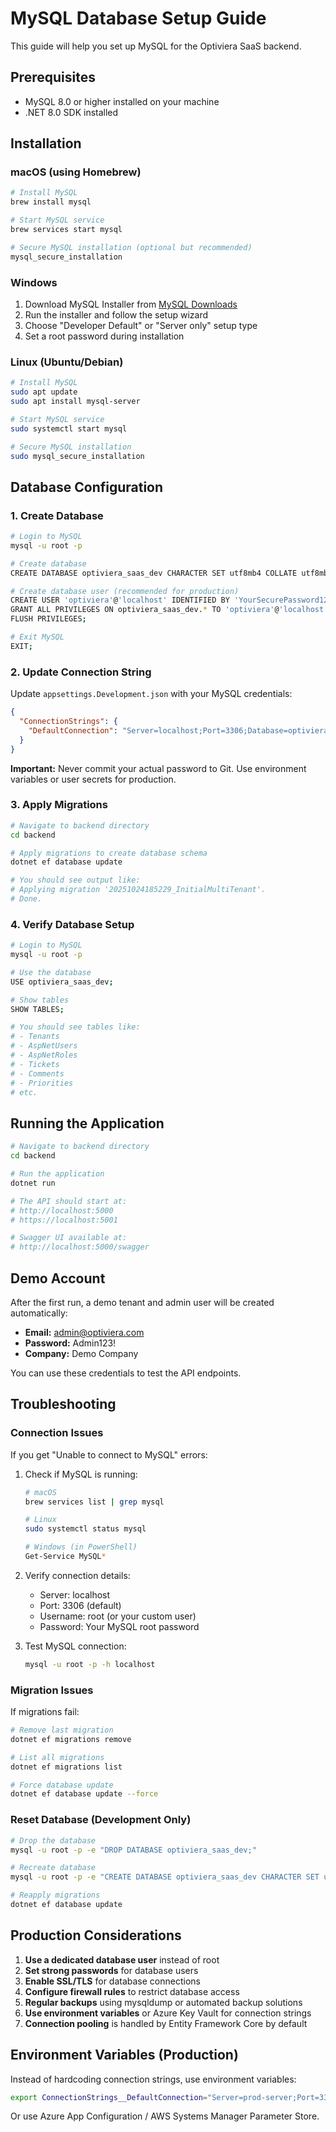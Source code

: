 # MySQL Database Setup Guide

This guide will help you set up MySQL for the Optiviera SaaS backend.

## Prerequisites

- MySQL 8.0 or higher installed on your machine
- .NET 8.0 SDK installed

## Installation

### macOS (using Homebrew)

```bash
# Install MySQL
brew install mysql

# Start MySQL service
brew services start mysql

# Secure MySQL installation (optional but recommended)
mysql_secure_installation
```

### Windows

1. Download MySQL Installer from [MySQL Downloads](https://dev.mysql.com/downloads/installer/)
2. Run the installer and follow the setup wizard
3. Choose "Developer Default" or "Server only" setup type
4. Set a root password during installation

### Linux (Ubuntu/Debian)

```bash
# Install MySQL
sudo apt update
sudo apt install mysql-server

# Start MySQL service
sudo systemctl start mysql

# Secure MySQL installation
sudo mysql_secure_installation
```

## Database Configuration

### 1. Create Database

```bash
# Login to MySQL
mysql -u root -p

# Create database
CREATE DATABASE optiviera_saas_dev CHARACTER SET utf8mb4 COLLATE utf8mb4_unicode_ci;

# Create database user (recommended for production)
CREATE USER 'optiviera'@'localhost' IDENTIFIED BY 'YourSecurePassword123!';
GRANT ALL PRIVILEGES ON optiviera_saas_dev.* TO 'optiviera'@'localhost';
FLUSH PRIVILEGES;

# Exit MySQL
EXIT;
```

### 2. Update Connection String

Update `appsettings.Development.json` with your MySQL credentials:

```json
{
  "ConnectionStrings": {
    "DefaultConnection": "Server=localhost;Port=3306;Database=optiviera_saas_dev;Uid=root;Pwd=YOUR_PASSWORD_HERE;"
  }
}
```

**Important:** Never commit your actual password to Git. Use environment variables or user secrets for production.

### 3. Apply Migrations

```bash
# Navigate to backend directory
cd backend

# Apply migrations to create database schema
dotnet ef database update

# You should see output like:
# Applying migration '20251024185229_InitialMultiTenant'.
# Done.
```

### 4. Verify Database Setup

```bash
# Login to MySQL
mysql -u root -p

# Use the database
USE optiviera_saas_dev;

# Show tables
SHOW TABLES;

# You should see tables like:
# - Tenants
# - AspNetUsers
# - AspNetRoles
# - Tickets
# - Comments
# - Priorities
# etc.
```

## Running the Application

```bash
# Navigate to backend directory
cd backend

# Run the application
dotnet run

# The API should start at:
# http://localhost:5000
# https://localhost:5001

# Swagger UI available at:
# http://localhost:5000/swagger
```

## Demo Account

After the first run, a demo tenant and admin user will be created automatically:

- **Email:** admin@optiviera.com
- **Password:** Admin123!
- **Company:** Demo Company

You can use these credentials to test the API endpoints.

## Troubleshooting

### Connection Issues

If you get "Unable to connect to MySQL" errors:

1. Check if MySQL is running:
   ```bash
   # macOS
   brew services list | grep mysql

   # Linux
   sudo systemctl status mysql

   # Windows (in PowerShell)
   Get-Service MySQL*
   ```

2. Verify connection details:
   - Server: localhost
   - Port: 3306 (default)
   - Username: root (or your custom user)
   - Password: Your MySQL root password

3. Test MySQL connection:
   ```bash
   mysql -u root -p -h localhost
   ```

### Migration Issues

If migrations fail:

```bash
# Remove last migration
dotnet ef migrations remove

# List all migrations
dotnet ef migrations list

# Force database update
dotnet ef database update --force
```

### Reset Database (Development Only)

```bash
# Drop the database
mysql -u root -p -e "DROP DATABASE optiviera_saas_dev;"

# Recreate database
mysql -u root -p -e "CREATE DATABASE optiviera_saas_dev CHARACTER SET utf8mb4 COLLATE utf8mb4_unicode_ci;"

# Reapply migrations
dotnet ef database update
```

## Production Considerations

1. **Use a dedicated database user** instead of root
2. **Set strong passwords** for database users
3. **Enable SSL/TLS** for database connections
4. **Configure firewall rules** to restrict database access
5. **Regular backups** using mysqldump or automated backup solutions
6. **Use environment variables** or Azure Key Vault for connection strings
7. **Connection pooling** is handled by Entity Framework Core by default

## Environment Variables (Production)

Instead of hardcoding connection strings, use environment variables:

```bash
export ConnectionStrings__DefaultConnection="Server=prod-server;Port=3306;Database=optiviera_saas;Uid=optiviera_user;Pwd=SecurePassword;SslMode=Required;"
```

Or use Azure App Configuration / AWS Systems Manager Parameter Store.
